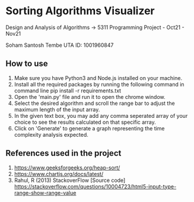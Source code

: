 # Sorting Algorithms Visualizer
 Design and Analysis of Algorithms -> 5311
 Programming Project - Oct21 - Nov21

 Soham Santosh Tembe
 UTA ID: 1001960847

## How to use
1. Make sure you have Python3 and Node.js installed on your machine.
2. Install all the required packages by running the following command in command line
    pip install -r requirements.txt
3. Open the 'main.py' file and run it to open the chrome window.
4. Select the desired algorithm and scroll the range bar to adjust the maximum length of the input array.
5. In the given text box, you may add any comma seperated array of your choice to see the results calculated on that specific array.
6. Click on 'Generate' to generate a graph representing the time complexity analysis expected.

## References used in the project
1. https://www.geeksforgeeks.org/heap-sort/
2. https://www.chartjs.org/docs/latest/
3. Rahul, R (2013) StackoverFlow [Source code] https://stackoverflow.com/questions/10004723/html5-input-type-range-show-range-value


